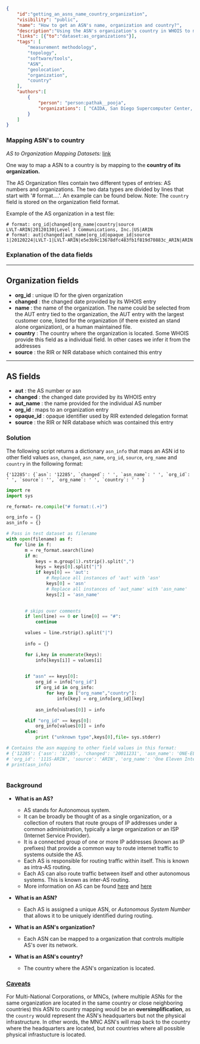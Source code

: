 ~~~json
{
    "id":"getting_an_asns_name_country_organization",
    "visibility": "public",
    "name": "How to get an ASN's name, organization and country?",
    "description":"Using the ASN's organization's country in WHOIS to map an ASN to the country of it's headquarters.",
    "links": [{"to":"dataset:as_organizations"}],
    "tags": [
        "measurement methodology",
        "topology",
        "software/tools",
        "ASN",
        "geolocation",
        "organization",
        "country"
    ],
    "authors":[
        {
            "person": "person:pathak__pooja",
            "organizations": [ "CAIDA, San Diego Supercomputer Center, University of California San Diego"]
        }
    ]
}
~~~

###  Mapping ASN's to country 
*AS to Organization Mapping Datasets:* [link](https://www.caida.org/catalog/datasets/as-organizations/)

One way to map a ASN to a country is by mapping to the **country of its organization.** 

The AS Organization files contain two different types of entries: AS numbers and
organizations.
The two data types are divided by lines that start with
'# format....'.
An example can be found below.
Note: The `country` field is stored on the organization field format. 

Example of the AS organization in a test file:

~~~
# format: org_id|changed|org_name|country|source
LVLT-ARIN|20120130|Level 3 Communications, Inc.|US|ARIN
# format: aut|changed|aut_name|org_id|opaque_id|source
1|20120224|LVLT-1|LVLT-ARIN|e5e3b9c13678dfc483fb1f819d70883c_ARIN|ARIN
~~~

### Explanation of the data fields 

--------------------
Organization fields
--------------------

- **org_id** : unique ID for the given organization 
- **changed** : the changed date provided by its WHOIS entry 
- **name**    : the name of the organization. The name could be selected from the AUT entry tied to the
               organization, the AUT entry with the largest customer cone,
               listed for the organization (if there existed an stand alone
               organization), or a human maintained file. 
- **country** : The country where the organization is located. Some WHOIS provide this field as a individual field. In other                cases we infer it from the addresses 
- **source**  : the RIR or NIR database which contained this entry 

----------
AS fields
----------
- **aut**     : the AS number or asn 
- **changed** : the changed date provided by its WHOIS entry 
- **aut_name** : the name provided for the individual AS number 
- **org_id**  : maps to an organization entry 
- **opaque_id**   : opaque identifier used by RIR extended delegation format 
- **source**  : the RIR or NIR database which was contained this entry 

    
### Solution 
The following script returns a dictionary `asn_info` that maps an ASN id to other field values `asn`, `changed`, `asn_name`, `org_id`, `source`, `org_name` and `country` in the following format:

    {'12285': {`asn`: '12285', `changed`: ' ', `asn_name`: ' ', `org_id`: ' ', `source`: '', `org_name`: ' ', `country`: ' ' }

 ~~~python
import re
import sys

re_format= re.compile("# format:(.+)")

org_info = {}
asn_info = {}

# Pass in test dataset as filename
with open(filename) as f:
    for line in f:
        m = re_format.search(line)
        if m:
            keys = m.group(1).rstrip().split(",")
            keys = keys[0].split("|")
            if keys[0] == 'aut':
                # Replace all instances of 'aut' with 'asn'
                keys[0] = 'asn'
                # Replace all instances of 'aut_name' with 'asn_name'
                keys[2] = 'asn_name'

            
        # skips over comments
        if len(line) == 0 or line[0] == "#":
            continue

        values = line.rstrip().split("|")
    
        info = {}

        for i,key in enumerate(keys):
            info[keys[i]] = values[i]
           

        if "asn" == keys[0]:
            org_id = info["org_id"]
            if org_id in org_info:
                for key in ["org_name","country"]:
                    info[key] = org_info[org_id][key]
             
            asn_info[values[0]] = info

        elif "org_id" == keys[0]:
            org_info[values[0]] = info
        else:
            print ("unknown type",keys[0],file= sys.stderr)

# Contains the asn mapping to other field values in this format:
# {'12285': {'asn': '12285', 'changed': '20011231', 'asn_name': 'ONE-ELEVEN', 
# 'org_id': '111S-ARIN', 'source': 'ARIN', 'org_name': 'One Eleven Internet Services', 'country': 'US' }
# print(asn_info)       
            
~~~
### Background 

- **What is an AS?**
   - AS stands for Autonomous system.
   - It can be broadly be thought of as a single organization, or a collection of routers that route groups of IP addresses under a common administration, typically a large organization or an ISP (Internet Service Provider). 
   - It is a connected group of one or more IP addresses (known as IP prefixes) that provide a common way to route internet traffic to systems outside the AS.
   - Each AS is responsible for routing traffic within itself. This is known as intra-AS routing. 
   - Each AS can also route traffic between itself and other autonomous systems. This is known as inter-AS routing. 
   -  More information on AS can be found [here]( https://www.cs.rutgers.edu/~pxk/352/notes/autonomous_systems.html) and [here](https://catalog.caida.org/details/media/2016_as_intro_topology_windas_intro_topology_wind.pdf)

- **What is an ASN?**
   - Each AS is assigned a unique ASN, or *Autonomous System Number* that allows it to be uniquely identified during routing.

- **What is an ASN's organization?**
   - Each ASN can be mapped to a organization that controls multiple AS's over its network. 

- **What is an ASN's country?** 
   - The country where the ASN's organization is located. 
    
### <ins> Caveats </ins> 

For Multi-National Corporations, or MNCs, (where multiple ASNs for the same organization are located in the same country or close neighboring countries) this ASN to country mapping would be an **oversimplification**, as the `country` would represent the ASN's headquarters but not the physical infrastructure. 
In other words, the MNC ASN's will map back to the country where the headquarters are located, but not countries where all possible physical infrastucture is located. 

